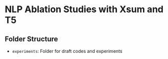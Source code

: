 # NLP Ablation Studies with Xsum and T5


## Folder Structure

* `experiments`: Folder for draft codes and experiments
